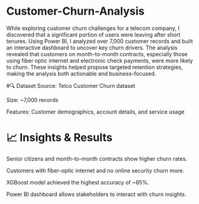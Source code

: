 # Customer-Churn-Analysis

While exploring customer churn challenges for a telecom company, I discovered that a significant portion of users were leaving after short tenures. Using Power BI, I analyzed over 7,000 customer records and built an interactive dashboard to uncover key churn drivers. The analysis revealed that customers on month-to-month contracts, especially those using fiber optic internet and electronic check payments, were more likely to churn. These insights helped propose targeted retention strategies, making the analysis both actionable and business-focused.

#🔍 Dataset
Source: Telco Customer Churn dataset

Size: ~7,000 records

Features: Customer demographics, account details, and service usage



# 📈 Insights & Results
Senior citizens and month-to-month contracts show higher churn rates.

Customers with fiber-optic internet and no online security churn more.

XGBoost model achieved the highest accuracy of ~85%.

Power BI dashboard allows stakeholders to interact with churn insights.

